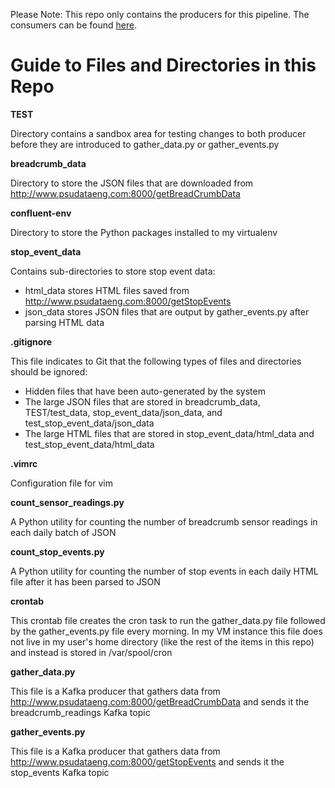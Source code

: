 Please Note: This repo only contains the producers for this pipeline. The consumers can be found [here](https://github.com/kelseyleewerner/bus_data_consumers).

# Guide to Files and Directories in this Repo

**TEST**

Directory contains a sandbox area for testing changes to both producer before they are introduced to gather_data.py or gather_events.py

**breadcrumb_data**

Directory to store the JSON files that are downloaded from http://www.psudataeng.com:8000/getBreadCrumbData

**confluent-env**

Directory to store the Python packages installed to my virtualenv

**stop_event_data**

Contains sub-directories to store stop event data:

- html_data stores HTML files saved from http://www.psudataeng.com:8000/getStopEvents
- json_data stores JSON files that are output by gather_events.py after parsing HTML data

**.gitignore**

This file indicates to Git that the following types of files and directories should be ignored:

- Hidden files that have been auto-generated by the system
- The large JSON files that are stored in breadcrumb_data, TEST/test_data, stop_event_data/json_data, and test_stop_event_data/json_data
- The large HTML files that are stored in stop_event_data/html_data and test_stop_event_data/html_data

**.vimrc**

Configuration file for vim

**count_sensor_readings.py**

A Python utility for counting the number of breadcrumb sensor readings in each daily batch of JSON

**count_stop_events.py**

A Python utility for counting the number of stop events in each daily HTML file after it has been parsed to JSON

**crontab**

This crontab file creates the cron task to run the gather_data.py file followed by the gather_events.py file every morning. In my VM instance this file does not live in my user's home directory (like the rest of the items in this repo) and instead is stored in /var/spool/cron

**gather_data.py**

This file is a Kafka producer that gathers data from http://www.psudataeng.com:8000/getBreadCrumbData and sends it the breadcrumb_readings Kafka topic

**gather_events.py**

This file is a Kafka producer that gathers data from http://www.psudataeng.com:8000/getStopEvents and sends it the stop_events Kafka topic
